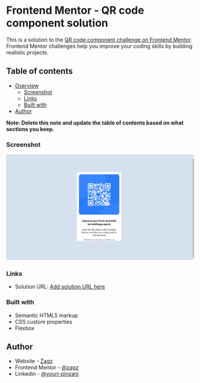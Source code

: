 # Frontend Mentor - QR code component solution

This is a solution to the [QR code component challenge on Frontend Mentor](https://www.frontendmentor.io/challenges/qr-code-component-iux_sIO_H). Frontend Mentor challenges help you improve your coding skills by building realistic projects. 

## Table of contents

- [Overview](#overview)
  - [Screenshot](#screenshot)
  - [Links](#links)
  - [Built with](#built-with)
- [Author](#author)

**Note: Delete this note and update the table of contents based on what sections you keep.**

### Screenshot

![](./public/images/screenshot.png)


### Links

- Solution URL: [Add solution URL here](https://your-solution-url.com)

### Built with

- Semantic HTML5 markup
- CSS custom properties
- Flexbox

## Author

- Website - [Zagz](https://github.com/Zagz01)
- Frontend Mentor - [@zagz](frontendmentor.io/profile/Zagz01)
- Linkedin - [@youri-pinzani](https://www.linkedin.com/in/youri-pinzani-ba1779263/)
